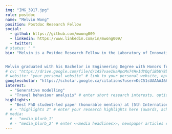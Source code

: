 ```yaml
---
img: "IMG_3917.jpg"
role: postdoc
name: "Melvin Wong"
position: Postdoc Research Fellow
social:
  - github: https://github.com/mwong009
  - linkedin: https://www.linkedin.com/in/mwong009/
  - twitter:
# status: " "
bio: "Melvin is a Postdoc Research Fellow in the Laboratory of Innovations in Transportation at Ryerson University supervised by [Dr. Bilal Farooq](../farooq-b). Melvin's research explores how generative modelling and machine learning can impact travel behaviour analysis and how it changes the way we look at choice modelling. In particular, measuring heterogeneity in 'Big Data' and using deep learning methods for optimization of complex choice models.


Melvin graduated with his Bachelor in Engineering Degree with Honors from [Nanyang Technological University (NTU)](https://www.ntu.edu.sg) in 2015 and defended his Ph.D. Dissertation in August 2019." # enter your short bio here (markdown format compatible)
# cv: "https://drive.google.com/file/d/1AS7vae1kaHpcMx74HvIdYQqfiBbUY8bQ/view?usp=sharing" # link to your CV online, optional
# website: "your_personal_website" # link to your personal website, optional
googlescholar: "https://scholar.google.ca/citations?user=KsC51sUAAAAJ&hl=en" # link to your google scholar profile, optional
interest:
  - "Generative modelling"
  - "Travel behaviour analysis" # enter short research interests, optional
highlights:
  - "Best PhD student-led paper (honorable mention) at [5th International Choice Modelling Conference 2017](http://www.icmconference.org.uk/index.php/icmc/ICMC2017)"
  # - "highlights 2" # enter your research highlights here (awards, achievements, etc.), optional
# media:
  # - "media_blurb_1"
  # - "media_blurb_2" # enter <<media headlines>>, newspaper articles etc...
---
```


